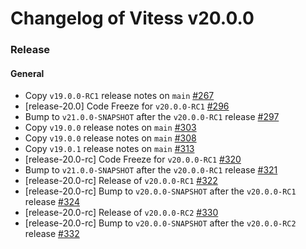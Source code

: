 # Changelog of Vitess v20.0.0

### Release 
#### General
 * Copy `v19.0.0-RC1` release notes on `main` [#267](https://github.com/frouioui/vitess/pull/267)
 * [release-20.0] Code Freeze for `v20.0.0-RC1` [#296](https://github.com/frouioui/vitess/pull/296)
 * Bump to `v21.0.0-SNAPSHOT` after the `v20.0.0-RC1` release [#297](https://github.com/frouioui/vitess/pull/297)
 * Copy `v19.0.0` release notes on `main` [#303](https://github.com/frouioui/vitess/pull/303)
 * Copy `v19.0.0` release notes on `main` [#308](https://github.com/frouioui/vitess/pull/308)
 * Copy `v19.0.1` release notes on `main` [#313](https://github.com/frouioui/vitess/pull/313)
 * [release-20.0-rc] Code Freeze for `v20.0.0-RC1` [#320](https://github.com/frouioui/vitess/pull/320)
 * Bump to `v21.0.0-SNAPSHOT` after the `v20.0.0-RC1` release [#321](https://github.com/frouioui/vitess/pull/321)
 * [release-20.0-rc] Release of `v20.0.0-RC1` [#322](https://github.com/frouioui/vitess/pull/322)
 * [release-20.0-rc] Bump to `v20.0.0-SNAPSHOT` after the `v20.0.0-RC1` release [#324](https://github.com/frouioui/vitess/pull/324)
 * [release-20.0-rc] Release of `v20.0.0-RC2` [#330](https://github.com/frouioui/vitess/pull/330)
 * [release-20.0-rc] Bump to `v20.0.0-SNAPSHOT` after the `v20.0.0-RC2` release [#332](https://github.com/frouioui/vitess/pull/332)

